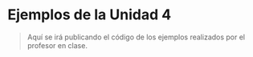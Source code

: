 # Ejemplos de la Unidad 4
> Aquí se irá publicando el código de los ejemplos realizados por el profesor en clase. 
